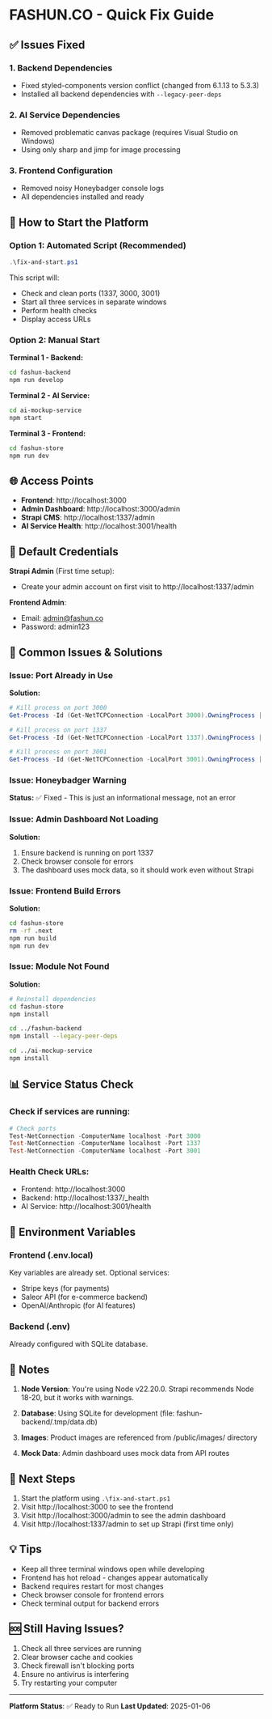 # FASHUN.CO - Quick Fix Guide

## ✅ Issues Fixed

### 1. Backend Dependencies
- Fixed styled-components version conflict (changed from 6.1.13 to 5.3.3)
- Installed all backend dependencies with `--legacy-peer-deps`

### 2. AI Service Dependencies
- Removed problematic canvas package (requires Visual Studio on Windows)
- Using only sharp and jimp for image processing

### 3. Frontend Configuration
- Removed noisy Honeybadger console logs
- All dependencies installed and ready

## 🚀 How to Start the Platform

### Option 1: Automated Script (Recommended)
```powershell
.\fix-and-start.ps1
```

This script will:
- Check and clean ports (1337, 3000, 3001)
- Start all three services in separate windows
- Perform health checks
- Display access URLs

### Option 2: Manual Start

**Terminal 1 - Backend:**
```bash
cd fashun-backend
npm run develop
```

**Terminal 2 - AI Service:**
```bash
cd ai-mockup-service
npm start
```

**Terminal 3 - Frontend:**
```bash
cd fashun-store
npm run dev
```

## 🌐 Access Points

- **Frontend**: http://localhost:3000
- **Admin Dashboard**: http://localhost:3000/admin
- **Strapi CMS**: http://localhost:1337/admin
- **AI Service Health**: http://localhost:3001/health

## 🔑 Default Credentials

**Strapi Admin** (First time setup):
- Create your admin account on first visit to http://localhost:1337/admin

**Frontend Admin**:
- Email: admin@fashun.co
- Password: admin123

## 🐛 Common Issues & Solutions

### Issue: Port Already in Use
**Solution:**
```powershell
# Kill process on port 3000
Get-Process -Id (Get-NetTCPConnection -LocalPort 3000).OwningProcess | Stop-Process -Force

# Kill process on port 1337
Get-Process -Id (Get-NetTCPConnection -LocalPort 1337).OwningProcess | Stop-Process -Force

# Kill process on port 3001
Get-Process -Id (Get-NetTCPConnection -LocalPort 3001).OwningProcess | Stop-Process -Force
```

### Issue: Honeybadger Warning
**Status:** ✅ Fixed - This is just an informational message, not an error

### Issue: Admin Dashboard Not Loading
**Solution:**
1. Ensure backend is running on port 1337
2. Check browser console for errors
3. The dashboard uses mock data, so it should work even without Strapi

### Issue: Frontend Build Errors
**Solution:**
```bash
cd fashun-store
rm -rf .next
npm run build
npm run dev
```

### Issue: Module Not Found
**Solution:**
```bash
# Reinstall dependencies
cd fashun-store
npm install

cd ../fashun-backend
npm install --legacy-peer-deps

cd ../ai-mockup-service
npm install
```

## 📊 Service Status Check

### Check if services are running:
```powershell
# Check ports
Test-NetConnection -ComputerName localhost -Port 3000
Test-NetConnection -ComputerName localhost -Port 1337
Test-NetConnection -ComputerName localhost -Port 3001
```

### Health Check URLs:
- Frontend: http://localhost:3000
- Backend: http://localhost:1337/_health
- AI Service: http://localhost:3001/health

## 🔧 Environment Variables

### Frontend (.env.local)
Key variables are already set. Optional services:
- Stripe keys (for payments)
- Saleor API (for e-commerce backend)
- OpenAI/Anthropic (for AI features)

### Backend (.env)
Already configured with SQLite database.

## 📝 Notes

1. **Node Version**: You're using Node v22.20.0. Strapi recommends Node 18-20, but it works with warnings.

2. **Database**: Using SQLite for development (file: fashun-backend/.tmp/data.db)

3. **Images**: Product images are referenced from /public/images/ directory

4. **Mock Data**: Admin dashboard uses mock data from API routes

## 🎯 Next Steps

1. Start the platform using `.\fix-and-start.ps1`
2. Visit http://localhost:3000 to see the frontend
3. Visit http://localhost:3000/admin to see the admin dashboard
4. Visit http://localhost:1337/admin to set up Strapi (first time only)

## 💡 Tips

- Keep all three terminal windows open while developing
- Frontend has hot reload - changes appear automatically
- Backend requires restart for most changes
- Check browser console for frontend errors
- Check terminal output for backend errors

## 🆘 Still Having Issues?

1. Check all three services are running
2. Clear browser cache and cookies
3. Check firewall isn't blocking ports
4. Ensure no antivirus is interfering
5. Try restarting your computer

---

**Platform Status**: ✅ Ready to Run
**Last Updated**: 2025-01-06
